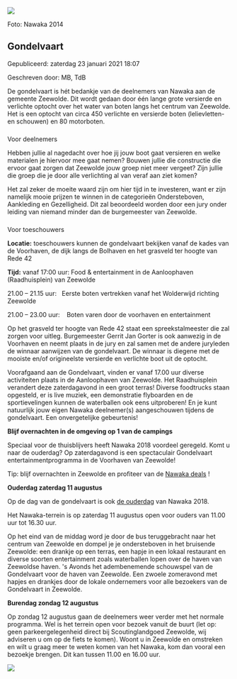 






![](https://www.youtube.com/embed/ShA4MMdlllU)


 Foto: Nawaka 2014
 

Gondelvaart
------------





 Gepubliceerd: zaterdag 23 januari 2021 18:07
   

 Geschreven door: MB, TdB
   




 De gondelvaart is hét bedankje van de deelnemers van Nawaka aan de gemeente Zeewolde. Dit wordt gedaan door één lange grote versierde en verlichte optocht over het water van boten langs het centrum van Zeewolde. Het is een optocht van circa 450 verlichte en versierde boten (lelievletten- en schouwen) en 80 motorboten.
 


### 
 Voor deelnemers



 Hebben jullie al nagedacht over hoe jij jouw boot gaat versieren en welke materialen je hiervoor mee gaat nemen? Bouwen jullie die constructie die ervoor gaat zorgen dat Zeewolde jouw groep niet meer vergeet? Zijn jullie die groep die je door alle verlichting al van veraf aan ziet komen?
   

 Het zal zeker de moeite waard zijn om hier tijd in te investeren, want er zijn namelijk mooie prijzen te winnen in de categorieën Ondersteboven, Aankleding en Gezelligheid. Dit zal beoordeeld worden door een jury onder leiding van niemand minder dan de burgemeester van Zeewolde.
 


### 
 Voor toeschouwers



**Locatie:** 
 toeschouwers kunnen de gondelvaart bekijken vanaf de kades van de Voorhaven, de dijk langs de Bolhaven en het grasveld ter hoogte van Rede 42
 

**Tijd:** 
 vanaf 17:00 uur: Food & entertainment in de Aanloophaven (Raadhuisplein) van Zeewolde
 

 21.00 – 21.15 uur:   Eerste boten vertrekken vanaf het Wolderwijd richting Zeewolde
 


 21.00 – 23.00 uur:    Boten varen door de voorhaven en entertainment
 



 Op het grasveld ter hoogte van Rede 42 staat een spreekstalmeester die zal zorgen voor uitleg. Burgemeester Gerrit Jan Gorter is ook aanwezig in de Voorhaven en neemt plaats in de jury en zal samen met de andere juryleden de winnaar aanwijzen van de gondelvaart. De winnaar is diegene met de mooiste en/of origineelste versierde en verlichte boot uit de optocht.
 



 Voorafgaand aan de Gondelvaart, vinden er vanaf 17.00 uur diverse activiteiten plaats in de Aanloophaven van Zeewolde. Het Raadhuisplein verandert deze zaterdagavond in een groot terras! Diverse foodtrucks staan opgesteld, er is live muziek, een demonstratie flyboarden en de sportievelingen kunnen de waterballen ook eens uitproberen! En je kunt natuurlijk jouw eigen Nawaka deelnemer(s) aangeschouwen tijdens de gondelvaart. Een onvergetelijke gebeurtenis!
 




**Blijf overnachten in de omgeving op 1 van de campings** 






 Speciaal voor de thuisblijvers heeft Nawaka 2018 voordeel geregeld. Komt u naar de ouderdag? Op zaterdagavond is een spectaculair Gondelvaart entertainmentprogramma in de Voorhaven van Zeewolde!
 
 Tip: blijf overnachten in Zeewolde en profiteer van de
 [Nawaka deals](/nl/bezoekers/95-campings) 
 !
 




**Ouderdag zaterdag 11 augustus** 





 Op de dag van de gondelvaart is ook
 [de ouderdag](/nl/bezoekers/bezoekersdag) 
 van Nawaka 2018.
 
 Het Nawaka-terrein is op zaterdag 11 augustus open voor ouders van 11.00 uur tot 16.30 uur.
 




 Op het eind van de middag word je door de bus teruggebracht naar het centrum van Zeewolde en dompel je je ondersteboven in het bruisende Zeewolde: een drankje op een terras, een hapje in een lokaal restaurant en diverse soorten entertainment zoals waterballen lopen over de haven van Zeewoldse haven. 's Avonds het adembenemende schouwspel van de Gondelvaart voor de haven van Zeewolde. Een zwoele zomeravond met hapjes en drankjes door de lokale ondernemers voor alle bezoekers van de Gondelvaart in Zeewolde.
 















**Burendag zondag 12 augustus** 




 Op zondag 12 augustus gaan de deelnemers weer verder met het normale programma. Wel is het terrein open voor bezoek vanuit de buurt (let op: geen parkeergelegenheid direct bij Scoutinglandgoed Zeewolde, wij adviseren u om op de fiets te komen). Woont u in Zeewolde en omstreken en wilt u graag meer te weten komen van het Nawaka, kom dan vooral een bezoekje brengen. Dit kan tussen 11.00 en 16.00 uur.
 









![](/images/articles/14606599440_37182bee61_b.jpg)











